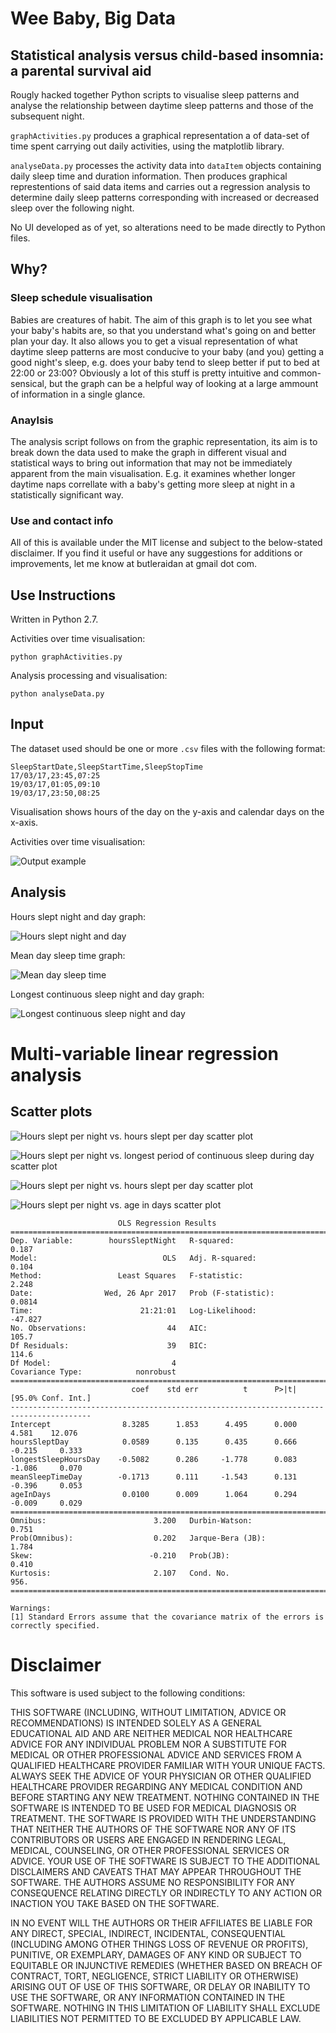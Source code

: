 # Wee Baby, Big Data

## Statistical analysis versus child-based insomnia: a parental survival aid

Rougly hacked together Python scripts to visualise sleep patterns and analyse the relationship between daytime sleep patterns and those of the subsequent night.

`graphActivities.py` produces a graphical representation a of data-set of time spent carrying out daily activities, using the matplotlib library. 

`analyseData.py` processes the activity data into `dataItem` objects containing daily sleep time and duration information. Then produces graphical represtentions of said data items and carries out a regression analysis to determine daily sleep patterns corresponding with increased or decreased sleep over the following night.

No UI developed as of yet, so alterations need to be made directly to Python files.

## Why?

### Sleep schedule visualisation

Babies are creatures of habit. The aim of this graph is to let you see what your baby's habits are, so that you understand what's going on and better plan your day. It also allows you to get a visual representation of what daytime sleep patterns are most conducive to your baby (and you) getting a good night's sleep, e.g. does your baby tend to sleep better if put to bed at 22:00 or 23:00? Obviously a lot of this stuff is pretty intuitive and common-sensical, but the graph can be a helpful way of looking at a large ammount of information in a single glance.

### Anaylsis

The analysis script follows on from the graphic representation, its aim is to break down the data used to make the graph in different visual and statistical ways to bring out information that may not be immediately apparent from the main visualisation. E.g. it examines whether longer daytime naps correllate with a baby's getting more sleep at night in a statistically significant way.

### Use and contact info

All of this is available under the MIT license and subject to the below-stated disclaimer. If you find it useful or have any suggestions for additions or improvements, let me know at butleraidan at gmail dot com.

## Use Instructions

Written in Python 2.7.

Activities over time visualisation:

    python graphActivities.py

Analysis processing and visualisation:

	python analyseData.py

## Input
 
The dataset used should be one or more `.csv` files with the following format:

    SleepStartDate,SleepStartTime,SleepStopTime
    17/03/17,23:45,07:25
    19/03/17,01:05,09:10
    19/03/17,23:50,08:25

Visualisation shows hours of the day on the y-axis and calendar days on the x-axis.

Activities over time visualisation:

![Output example](https://github.com/ambidextrous/weeBabyBigData/blob/master/activityData.jpg "Ouput Example")

## Analysis

Hours slept night and day graph:

![Hours slept night and day](https://github.com/ambidextrous/weeBabyBigData/blob/master/hoursSleptNightAndDayBarchart.jpg "Hours slept night and day")

Mean day sleep time graph:

![Mean day sleep time](https://github.com/ambidextrous/weeBabyBigData/blob/master/meanDaySleeptimeLineGraph.jpg "Mean day sleep time")

Longest continuous sleep night and day graph:

![Longest continuous sleep night and day](https://github.com/ambidextrous/weeBabyBigData/blob/master/longestContinuousSleepNightAndDayBarchart.jpg "Longest continuous sleep night and day")

# Multi-variable linear regression analysis

## Scatter plots

![Hours slept per night vs. hours slept per day scatter plot](https://github.com/ambidextrous/weeBabyBigData/blob/master/HourssleptpernightHourssleptperdayScatterplot.jpg "Hours slept per night vs. hours slept per day scatterplot")


![Hours slept per night vs. longest period of continuous sleep during day scatter plot](https://github.com/ambidextrous/weeBabyBigData/blob/master/HourssleptpernightLongestcontinuoussleepperiodduringdayScatterplot.jpg "Hours slept per night vs. longest period of continuous sleep during day scatterplot")


![Hours slept per night vs. hours slept per day scatter plot](https://github.com/ambidextrous/weeBabyBigData/blob/master/HourssleptpernightHourssleptperdayScatterplot.jpg "Hours slept per night vs. hours slept per day scatterplot")

![Hours slept per night vs. age in days scatter plot](https://github.com/ambidextrous/weeBabyBigData/blob/master/HourssleptpernightAgeindaysScatterplot.jpg "Hours slept per night vs. age in days scatterplot")

                            OLS Regression Results                            
    ==============================================================================
    Dep. Variable:        hoursSleptNight   R-squared:                       0.187
    Model:                            OLS   Adj. R-squared:                  0.104
    Method:                 Least Squares   F-statistic:                     2.248
    Date:                Wed, 26 Apr 2017   Prob (F-statistic):             0.0814
    Time:                        21:21:01   Log-Likelihood:                -47.827
    No. Observations:                  44   AIC:                             105.7
    Df Residuals:                      39   BIC:                             114.6
    Df Model:                           4                                         
    Covariance Type:            nonrobust                                         
    ========================================================================================
                               coef    std err          t      P>|t|      [95.0% Conf. Int.]
    ----------------------------------------------------------------------------------------
    Intercept                8.3285      1.853      4.495      0.000         4.581    12.076
    hoursSleptDay            0.0589      0.135      0.435      0.666        -0.215     0.333
    longestSleepHoursDay    -0.5082      0.286     -1.778      0.083        -1.086     0.070
    meanSleepTimeDay        -0.1713      0.111     -1.543      0.131        -0.396     0.053
    ageInDays                0.0100      0.009      1.064      0.294        -0.009     0.029
    ==============================================================================
    Omnibus:                        3.200   Durbin-Watson:                   0.751
    Prob(Omnibus):                  0.202   Jarque-Bera (JB):                1.784
    Skew:                          -0.210   Prob(JB):                        0.410
    Kurtosis:                       2.107   Cond. No.                         956.
    ==============================================================================
    
    Warnings:
    [1] Standard Errors assume that the covariance matrix of the errors is correctly specified.

# Disclaimer

This software is used subject to the following conditions:

THIS SOFTWARE (INCLUDING, WITHOUT LIMITATION, ADVICE OR RECOMMENDATIONS) IS INTENDED SOLELY AS A GENERAL EDUCATIONAL AID AND ARE NEITHER MEDICAL NOR HEALTHCARE ADVICE FOR ANY INDIVIDUAL PROBLEM NOR A SUBSTITUTE FOR MEDICAL OR OTHER PROFESSIONAL ADVICE AND SERVICES FROM A QUALIFIED HEALTHCARE PROVIDER FAMILIAR WITH YOUR UNIQUE FACTS. ALWAYS SEEK THE ADVICE OF YOUR PHYSICIAN OR OTHER QUALIFIED HEALTHCARE PROVIDER REGARDING ANY MEDICAL CONDITION AND BEFORE STARTING ANY NEW TREATMENT. NOTHING CONTAINED IN THE SOFTWARE IS INTENDED TO BE USED FOR MEDICAL DIAGNOSIS OR TREATMENT. THE SOFTWARE IS PROVIDED WITH THE UNDERSTANDING THAT NEITHER THE AUTHORS OF THE SOFTWARE NOR ANY OF ITS CONTRIBUTORS OR USERS ARE ENGAGED IN RENDERING LEGAL, MEDICAL, COUNSELING, OR OTHER PROFESSIONAL SERVICES OR ADVICE. YOUR USE OF THE SOFTWARE IS SUBJECT TO THE ADDITIONAL DISCLAIMERS AND CAVEATS THAT MAY APPEAR THROUGHOUT THE SOFTWARE. THE AUTHORS ASSUME NO RESPONSIBILITY FOR ANY CONSEQUENCE RELATING DIRECTLY OR INDIRECTLY TO ANY ACTION OR INACTION YOU TAKE BASED ON THE SOFTWARE. 

IN NO EVENT WILL THE AUTHORS OR THEIR AFFILIATES BE LIABLE FOR ANY DIRECT, SPECIAL, INDIRECT, INCIDENTAL, CONSEQUENTIAL (INCLUDING AMONG OTHER THINGS LOSS OF REVENUE OR PROFITS), PUNITIVE, OR EXEMPLARY, DAMAGES OF ANY KIND OR SUBJECT TO EQUITABLE OR INJUNCTIVE REMEDIES (WHETHER BASED ON BREACH OF CONTRACT, TORT, NEGLIGENCE, STRICT LIABILITY OR OTHERWISE) ARISING OUT OF USE OF THIS SOFTWARE, OR DELAY OR INABILITY TO USE THE SOFTWARE, OR ANY INFORMATION CONTAINED IN THE SOFTWARE. NOTHING IN THIS LIMITATION OF LIABILITY SHALL EXCLUDE LIABILITIES NOT PERMITTED TO BE EXCLUDED BY APPLICABLE LAW.